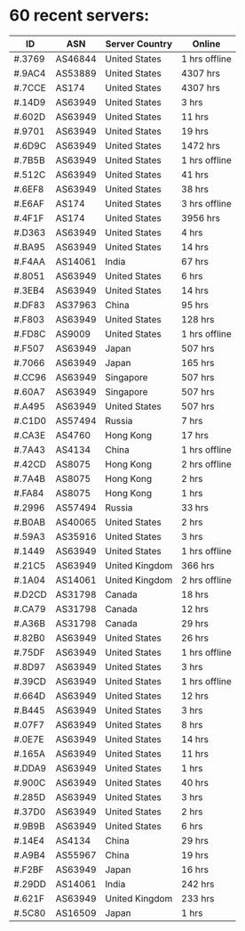 # 60 recent servers:

| ID | ASN | Server Country | Online |
| ------ | ------ | ------ | ------ |
| #.3769 | AS46844 | United States | 1 hrs offline |
| #.9AC4 | AS53889 | United States | 4307 hrs |
| #.7CCE | AS174 | United States | 4307 hrs |
| #.14D9 | AS63949 | United States | 3 hrs |
| #.602D | AS63949 | United States | 11 hrs |
| #.9701 | AS63949 | United States | 19 hrs |
| #.6D9C | AS63949 | United States | 1472 hrs |
| #.7B5B | AS63949 | United States | 1 hrs offline |
| #.512C | AS63949 | United States | 41 hrs |
| #.6EF8 | AS63949 | United States | 38 hrs |
| #.E6AF | AS174 | United States | 3 hrs offline |
| #.4F1F | AS174 | United States | 3956 hrs |
| #.D363 | AS63949 | United States | 4 hrs |
| #.BA95 | AS63949 | United States | 14 hrs |
| #.F4AA | AS14061 | India | 67 hrs |
| #.8051 | AS63949 | United States | 6 hrs |
| #.3EB4 | AS63949 | United States | 14 hrs |
| #.DF83 | AS37963 | China | 95 hrs |
| #.F803 | AS63949 | United States | 128 hrs |
| #.FD8C | AS9009 | United States | 1 hrs offline |
| #.F507 | AS63949 | Japan | 507 hrs |
| #.7066 | AS63949 | Japan | 165 hrs |
| #.CC96 | AS63949 | Singapore | 507 hrs |
| #.60A7 | AS63949 | Singapore | 507 hrs |
| #.A495 | AS63949 | United States | 507 hrs |
| #.C1D0 | AS57494 | Russia | 7 hrs |
| #.CA3E | AS4760 | Hong Kong | 17 hrs |
| #.7A43 | AS4134 | China | 1 hrs offline |
| #.42CD | AS8075 | Hong Kong | 2 hrs offline |
| #.7A4B | AS8075 | Hong Kong | 2 hrs |
| #.FA84 | AS8075 | Hong Kong | 1 hrs |
| #.2996 | AS57494 | Russia | 33 hrs |
| #.B0AB | AS40065 | United States | 2 hrs |
| #.59A3 | AS35916 | United States | 3 hrs |
| #.1449 | AS63949 | United States | 1 hrs offline |
| #.21C5 | AS63949 | United Kingdom | 366 hrs |
| #.1A04 | AS14061 | United Kingdom | 2 hrs offline |
| #.D2CD | AS31798 | Canada | 18 hrs |
| #.CA79 | AS31798 | Canada | 12 hrs |
| #.A36B | AS31798 | Canada | 29 hrs |
| #.82B0 | AS63949 | United States | 26 hrs |
| #.75DF | AS63949 | United States | 1 hrs offline |
| #.8D97 | AS63949 | United States | 3 hrs |
| #.39CD | AS63949 | United States | 1 hrs offline |
| #.664D | AS63949 | United States | 12 hrs |
| #.B445 | AS63949 | United States | 3 hrs |
| #.07F7 | AS63949 | United States | 8 hrs |
| #.0E7E | AS63949 | United States | 14 hrs |
| #.165A | AS63949 | United States | 11 hrs |
| #.DDA9 | AS63949 | United States | 1 hrs |
| #.900C | AS63949 | United States | 40 hrs |
| #.285D | AS63949 | United States | 3 hrs |
| #.37D0 | AS63949 | United States | 2 hrs |
| #.9B9B | AS63949 | United States | 6 hrs |
| #.14E4 | AS4134 | China | 29 hrs |
| #.A9B4 | AS55967 | China | 19 hrs |
| #.F2BF | AS63949 | Japan | 16 hrs |
| #.29DD | AS14061 | India | 242 hrs |
| #.621F | AS63949 | United Kingdom | 233 hrs |
| #.5C80 | AS16509 | Japan | 1 hrs |

